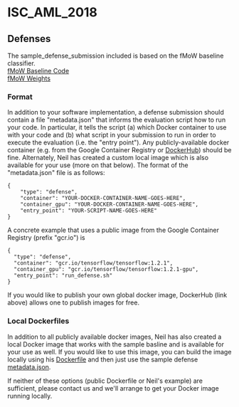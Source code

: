# ISC_AML_2018

## Defenses

The sample_defense_submission included is based on the fMoW baseline classifier.  
[fMoW Baseline Code](https://github.com/fMoW/baseline)  
[fMoW Weights](https://github.com/fMoW/baseline/releases)  


### Format    

In addition to your software implementation, a defense submission should contain a file "metadata.json" that informs the evaluation script how to run your code.  In particular, it tells the script (a) which Docker container to use with your code and (b) what script in your submission to run in order to execute the evaluation (i.e. the "entry point").  Any publicly-available docker container (e.g. from the Google Container Registry or [DockerHub](https://hub.docker.com)) should be fine.  Alternately, Neil has created a custom local image which is also available for your use (more on that below).  The format of the "metadata.json" file is as follows:


```
{
	"type": "defense", 
	"container": "YOUR-DOCKER-CONTAINER-NAME-GOES-HERE",   
	"container_gpu": "YOUR-DOCKER-CONTAINER-NAME-GOES-HERE",  
	"entry_point": "YOUR-SCRIPT-NAME-GOES-HERE"  
}
``` 

A concrete example that uses a public image from the Google Container Registry (prefix "gcr.io") is
```
{
  "type": "defense",
  "container": "gcr.io/tensorflow/tensorflow:1.2.1",
  "container_gpu": "gcr.io/tensorflow/tensorflow:1.2.1-gpu",
  "entry_point": "run_defense.sh"
}
```

If you would like to publish your own global docker image, DockerHub (link above) allows one to publish images for free.  

### Local Dockerfiles
In addition to all publicly available docker images, Neil has also created a local Docker image that works with the sample basline and is available for your use as well.  If you would like to use this image, you can build the image locally using his [Dockerfile](./Dockerfile) and then just use the sample defense [metadata.json](./sample_defense/metadata.json).  

If neither of these options (public Dockerfile or Neil's example) are sufficient, please contact us and we'll arrange to get your Docker image running locally.  
